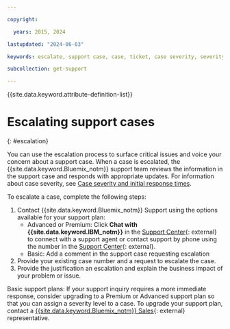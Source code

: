 ```yaml
---

copyright:

  years: 2015, 2024

lastupdated: "2024-06-03"

keywords: escalate, support case, case, ticket, case severity, severity, support case severity

subcollection: get-support

---
```


{{site.data.keyword.attribute-definition-list}}

# Escalating support cases
{: #escalation}

You can use the escalation process to surface critical issues and voice your concern about a support case. When a case is escalated, the {{site.data.keyword.Bluemix_notm}} support team reviews the information in the support case and responds with appropriate updates. For information about case severity, see [Case severity and initial response times](/docs/get-support?topic=get-support-support-case-severity).

To escalate a case, complete the following steps:

1. Contact {{site.data.keyword.Bluemix_notm}} Support using the options available for your support plan:
   * Advanced or Premium: Click **Chat with {{site.data.keyword.IBM_notm}}** in the [Support Center](/unifiedsupport/supportcenter){: external} to connect with a support agent or contact support by phone using the number in the [Support Center](/unifiedsupport/supportcenter){: external}.
   * Basic: Add a comment in the support case requesting escalation
1. Provide your existing case number and a request to escalate the case.
1. Provide the justification an escalation and explain the business impact of your problem or issue.

Basic support plans: If your support inquiry requires a more immediate response, consider upgrading to a Premium or Advanced support plan so that you can assign a severity level to a case. To upgrade your support plan, contact a [{{site.data.keyword.Bluemix_notm}} Sales](https://www.ibm.com/cloud?contactmodule){: external} representative.
